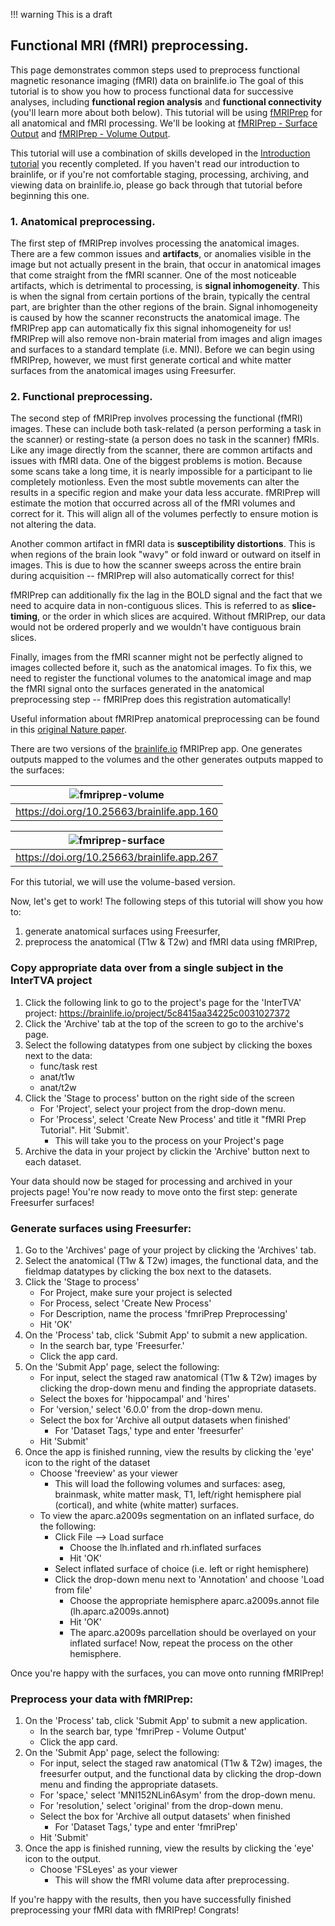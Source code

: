 !!! warning
    This is a draft

## Functional MRI (fMRI) preprocessing.

This page demonstrates common steps used to preprocess functional magnetic resonance imaging (fMRI) data on brainlife.io The goal of this tutorial is to show you how to process functional data for successive analyses, including **functional region analysis** and **functional connectivity** (you'll learn more about both below). This tutorial will be using [fMRIPrep](https://www.ncbi.nlm.nih.gov/pmc/articles/PMC6319393/) for all anatomical and fMRI processing. We'll be looking at [fMRIPrep - Surface Output](https://brainlife.io/app/5dfceebd32bff0640ce27bbd) and [fMRIPrep - Volume Output](https://brainlife.io/app/5c61c69f14027a01b14adcb3).

This tutorial will use a combination of skills developed in the [Introduction tutorial](https://brainlife.io/docs/tutorial/introduction-to-brainlife/) you recently completed. If you haven't read our introduction to brainlife, or if you're not comfortable staging, processing, archiving, and viewing data on brainlife.io, please go back through that tutorial before beginning this one.

### 1. Anatomical preprocessing.

The first step of fMRIPrep involves processing the anatomical images. There are a few common issues and **artifacts**, or anomalies visible in the image but not actually present in the brain, that occur in anatomical images that come straight from the fMRI scanner. One of the most noticeable artifacts, which is detrimental to processing, is **signal inhomogeneity**. This is when the signal from certain portions of the brain, typically the central part, are brighter than the other regions of the brain. Signal inhomogeneity is caused by how the scanner reconstructs the anatomical image. The fMRIPrep app can automatically fix this signal inhomogeneity for us! fMRIPrep will also remove non-brain material from images and align images and surfaces to a standard template (i.e. MNI). Before we can begin using fMRIPrep, however, we must first generate cortical and white matter surfaces from the anatomical images using Freesurfer.

### 2. Functional preprocessing.

The second step of fMRIPrep involves processing the functional (fMRI) images. These can include both task-related (a person performing a task in the scanner) or resting-state (a person does no task in the scanner) fMRIs. Like any image directly from the scanner, there are common artifacts and issues with fMRI data. One of the biggest problems is motion. Because some scans take a long time, it is nearly impossible for a participant to lie completely motionless. Even the most subtle movements can alter the results in a specific region and make your data less accurate. fMRIPrep will estimate the motion that occurred across all of the fMRI volumes and correct for it. This will align all of the volumes perfectly to ensure motion is not altering the data. 

Another common artifact in fMRI data is **susceptibility distortions**. This is when regions of the brain look "wavy" or fold inward or outward on itself in images. This is due to how the scanner sweeps across the entire brain during acquisition -- fMRIPrep will also automatically correct for this! 

fMRIPrep can additionally fix the lag in the BOLD signal and the fact that we need to acquire data in non-contiguous slices. This is referred to as **slice-timing**, or the order in which slices are acquired. Without fMRIPrep, our data would not be ordered properly and we wouldn't have contiguous brain slices.

Finally, images from the fMRI scanner might not be perfectly aligned to images collected before it, such as the anatomical images. To fix this, we need to register the functional volumes to the anatomical image and map the fMRI signal onto the surfaces generated in the anatomical preprocessing step -- fMRIPrep does this registration automatically!

Useful information about fMRIPrep anatomical preprocessing can be found in this [original Nature paper](https://www.ncbi.nlm.nih.gov/pmc/articles/PMC6319393/#S13title).
  
There are two versions of the [brainlife.io](https://brainlife.io) fMRIPrep app. One generates outputs mapped to the volumes and the other generates outputs mapped to the surfaces:

| ![fmriprep-volume](/docs/img/app-fmriprep-volume-header.png) |
|------------------------------------|
| https://doi.org/10.25663/brainlife.app.160 |

| ![fmriprep-surface](/docs/img/app-fmriprep-surface-header.png) |
|------------------------------------|
| https://doi.org/10.25663/brainlife.app.267 |

For this tutorial, we will use the volume-based version.

<!---
### 3. Functional connectivity network matrices generation.

Once the anatomical and fMRI data is preprocessed with fMRIPrep, we can now examine the functional network organization by generating **functional connectivity matrices**! This is done by examing the fMRI BOLD activity in multiple regions across the brain by correlating the regions' BOLD activity throughout the entire acquisition. The reason we do this is because regions that are active in similar ways at similar time points are more likely to be working with each other to perform a specific task. The way we typically represent the correlation coefficients, or weights, of each region (node) with every other region (node) in the brain is with a **network matrix** -- note that **nodes** represent the brain regions here. Each point in the network matrix represents the correlation of BOLD activity between one region and another. We can then use these network matrices to examine properties of the network that describe how interrelated specific regions in the brain are working during the fMRI acquisition in either task-related or resting-state fMRIs.

There is a [brainlife.io](https://brainlife.io) app for generating these matrices that we will use in this tutorial.

| ![conmat](/docs/img/app-fmri-to-conmat.bl.header.png) |
|------------------------------------|
| https://doi.org/10.25663/brainlife.app.167 |
-->

Now, let's get to work! The following steps of this tutorial will show you how to:
1. generate anatomical surfaces using Freesurfer, 
2. preprocess the anatomical (T1w & T2w) and fMRI data using fMRIPrep, 

<!---
3. and, map the Glasser 180-node atlas to the anatomical (T1w) image
4. and generate network matrices from the regions of the Glasser 180-node atlas.
-->

### Copy appropriate data over from a single subject in the InterTVA project

1. Click the following link to go to the project's page for the 'InterTVA' project: https://brainlife.io/project/5c8415aa34225c0031027372
1. Click the 'Archive' tab at the top of the screen to go to the archive's page.
1. Select the following datatypes from one subject by clicking the boxes next to the data:
    * func/task rest
    * anat/t1w
    * anat/t2w
1. Click the 'Stage to process' button on the right side of the screen
    * For 'Project', select your project from the drop-down menu.
    * For 'Process', select 'Create New Process' and title it "fMRI Prep Tutorial". Hit 'Submit'.
        * This will take you to the process on your Project's page
1. Archive the data in your project by clickin the 'Archive' button next to each dataset.

Your data should now be staged for processing and archived in your projects page! You're now ready to move onto the first step: generate Freesurfer surfaces!

### Generate surfaces using Freesurfer:

1. Go to the 'Archives' page of your project by clicking the 'Archives' tab.
1. Select the anatomical (T1w & T2w) images, the functional data, and the fieldmap datatypes by clicking the box next to the datasets.
1. Click the 'Stage to process'
    * For Project, make sure your project is selected
    * For Process, select 'Create New Process'
    * For Description, name the process 'fmriPrep Preprocessing'
    * Hit 'OK'
1. On the 'Process' tab, click 'Submit App' to submit a new application.
    * In the search bar, type 'Freesurfer.'
    * Click the app card.
1. On the 'Submit App' page, select the following:
    * For input, select the staged raw anatomical (T1w & T2w) images by clicking the drop-down menu and finding the appropriate datasets.
    * Select the boxes for 'hippocampal' and 'hires'
    * For 'version,' select '6.0.0' from the drop-down menu.
    * Select the box for 'Archive all output datasets when finished'
        * For 'Dataset Tags,' type and enter 'freesurfer'
    * Hit 'Submit'
1. Once the app is finished running, view the results by clicking the 'eye' icon to the right of the dataset
    * Choose 'freeview' as your viewer
        * This will load the following volumes and surfaces: aseg, brainmask, white matter mask, T1, left/right hemisphere pial (cortical), and white (white matter) surfaces.
    * To view the aparc.a2009s segmentation on an inflated surface, do the following:
        * Click File --> Load surface
            * Choose the lh.inflated and rh.inflated surfaces
            * Hit 'OK'
        * Select inflated surface of choice (i.e. left or right hemisphere)
        * Click the drop-down menu next to 'Annotation' and choose 'Load from file'
            * Choose the appropriate hemisphere aparc.a2009s.annot file (lh.aparc.a2009s.annot)
            * Hit 'OK'
            * The aparc.a2009s parcellation should be overlayed on your inflated surface! Now, repeat the process on the other hemisphere.
            
Once you're happy with the surfaces, you can move onto running fMRIPrep!

### Preprocess your data with fMRIPrep:

1. On the 'Process' tab, click 'Submit App' to submit a new application.
    * In the search bar, type 'fmriPrep - Volume Output'
    * Click the app card.
1. On the 'Submit App' page, select the following:
    * For input, select the staged raw anatomical (T1w & T2w) images, the freesurfer output, and the functional data by clicking the drop-down menu and finding the appropriate datasets.
    * For 'space,' select 'MNI152NLin6Asym' from the drop-down menu.
    * For 'resolution,' select 'original' from the drop-down menu.
    * Select the box for 'Archive all output datasets' when finished
        * For 'Dataset Tags,' type and enter 'fmriPrep'
    * Hit 'Submit'
1. Once the app is finished running, view the results by clicking the 'eye' icon to the output.
    * Choose 'FSLeyes' as your viewer
        * This will show the fMRI volume data after preprocessing.

If you're happy with the results, then you have successfully finished preprocessing your fMRI data with fMRIPrep! Congrats!

<!---
### Map the Glasser 180-node atlas:

1. On the 'Process' tab, click 'Submit App' to submit a new application.
    * In the search bar, type 'Multi-Atlas Transfer Tool'
    * Click the app card.
1. On the 'Submit App' page, select the following:
    * For input, select the staged Freesurfer output by clicking the drop-down menu and finding the appropriate dataset.
    * For 'space,' select 'fsaverage6' from the drop-down menu.
    * Select the box for 'Archive all output datasets' when finished
        * For 'Dataset Tags,' type and enter 'fmriPrep'
    * Hit 'Submit'

Once the app is finished, you're ready to move onto the final step: network matrix generation!

### Generate functional connectivity network matrices:

1. On the 'Process' tab, click 'Submit App' to submit a new application.
    * In the search bar, type 'fMRI to Connectivity Matrices'
    * Click the app card.
1. On the 'Submit App' page, select the following:
    * For input, select the generated bold mask, preprocessed functional data, the Glasser parcellation-volume, and the preprocessed regressors by clicking the drop-down menu and finding the appropriate datasets.
    * Select the box for 'Archive all output datasets when finished'
        * For 'Dataset Tags,' type and enter 'connectivity_matrix'
    * Hit 'Submit'
    
Nice work! You've completed this tutorial. Now that the app is finished, you're ready to perform group analyses on your connectivity matrices!
-->

